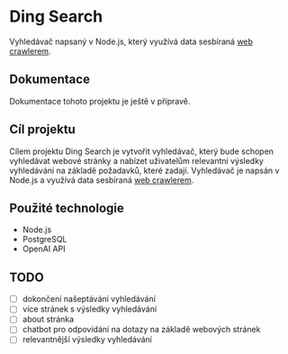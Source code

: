 # Ding Search

Vyhledávač napsaný v Node.js, který využívá data sesbíraná [web crawlerem](https://github.com/vojhab/web-crawler).

## Dokumentace

Dokumentace tohoto projektu je ještě v přípravě.

## Cíl projektu

Cílem projektu Ding Search je vytvořit vyhledávač, který bude schopen vyhledávat webové stránky a nabízet uživatelům relevantní výsledky vyhledávání na základě požadavků, které zadají. Vyhledávač je napsán v Node.js a využívá data sesbíraná [web crawlerem](https://github.com/vojhab/web-crawler).

## Použité technologie

- Node.js
- PostgreSQL
- OpenAI API

## TODO

- [ ] dokončení našeptávání vyhledávání
- [ ] více stránek s výsledky vyhledávání
- [ ] about stránka
- [ ] chatbot pro odpovídání na dotazy na základě webových stránek
- [ ] relevantnější výsledky vyhledávání
